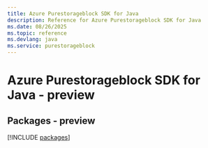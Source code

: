 ```yaml
---
title: Azure Purestorageblock SDK for Java
description: Reference for Azure Purestorageblock SDK for Java
ms.date: 08/26/2025
ms.topic: reference
ms.devlang: java
ms.service: purestorageblock
---
```

# Azure Purestorageblock SDK for Java - preview
## Packages - preview
[!INCLUDE [packages](purestorageblock-index.md)]